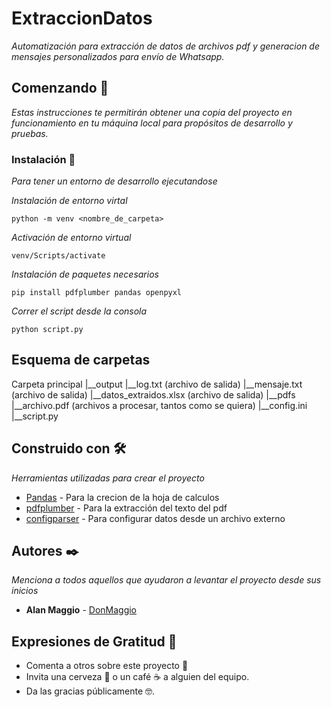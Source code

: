 # ExtraccionDatos

_Automatización para extracción de datos de archivos pdf y generacion de mensajes personalizados para envío de Whatsapp._


## Comenzando 🚀

_Estas instrucciones te permitirán obtener una copia del proyecto en funcionamiento en tu máquina local para propósitos de desarrollo y pruebas._


### Instalación 🔧

_Para tener un entorno de desarrollo ejecutandose_


_Instalación de entorno virtal_

```
python -m venv <nombre_de_carpeta>
```

_Activación de entorno virtual_

```
venv/Scripts/activate
```

_Instalación de paquetes necesarios_

```
pip install pdfplumber pandas openpyxl
```

_Correr el script desde la consola_

```
python script.py
```

## Esquema de carpetas
Carpeta principal
|__output
    |__log.txt (archivo de salida)
    |__mensaje.txt (archivo de salida)
    |__datos_extraidos.xlsx (archivo de salida)
|__pdfs
    |__archivo.pdf (archivos a procesar, tantos como se quiera)
|__config.ini
|__script.py

## Construido con 🛠️

_Herramientas utilizadas para crear el proyecto_

* [Pandas](https://pandas.pydata.org/) - Para la crecion de la hoja de calculos
* [pdfplumber](https://pypi.org/project/pdfplumber/) - Para la extracción del texto del pdf
* [configparser](https://docs.python.org/3/library/configparser.html) - Para configurar datos desde un archivo externo


## Autores ✒️

_Menciona a todos aquellos que ayudaron a levantar el proyecto desde sus inicios_

* **Alan Maggio** - [DonMaggio](https://github.com/DonMaggio)



## Expresiones de Gratitud 🎁

* Comenta a otros sobre este proyecto 📢
* Invita una cerveza 🍺 o un café ☕ a alguien del equipo. 
* Da las gracias públicamente 🤓.
